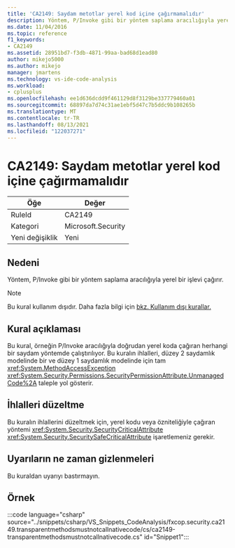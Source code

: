 ```yaml
---
title: 'CA2149: Saydam metotlar yerel kod içine çağırmamalıdır'
description: Yöntem, P/Invoke gibi bir yöntem saplama aracılığıyla yerel bir işlevi çağırır.
ms.date: 11/04/2016
ms.topic: reference
f1_keywords:
- CA2149
ms.assetid: 28951bd7-f3db-4871-99aa-bad68d1ead80
author: mikejo5000
ms.author: mikejo
manager: jmartens
ms.technology: vs-ide-code-analysis
ms.workload:
- cplusplus
ms.openlocfilehash: ee1d636dcdd9f461129d8f3129be337779460a01
ms.sourcegitcommit: 68897da7d74c31ae1ebf5d47c7b5ddc9b108265b
ms.translationtype: MT
ms.contentlocale: tr-TR
ms.lasthandoff: 08/13/2021
ms.locfileid: "122037271"
---
```

# <a name="ca2149-transparent-methods-must-not-call-into-native-code"></a>CA2149: Saydam metotlar yerel kod içine çağırmamalıdır

|Öğe|Değer|
|-|-|
|RuleId|CA2149|
|Kategori|Microsoft.Security|
|Yeni değişiklik|Yeni|

## <a name="cause"></a>Nedeni
Yöntem, P/Invoke gibi bir yöntem saplama aracılığıyla yerel bir işlevi çağırır.

> [!NOTE]
> Bu kural kullanım dışıdır. Daha fazla bilgi için [bkz. Kullanım dışı kurallar.](fxcop-unported-deprecated-rules.md)

## <a name="rule-description"></a>Kural açıklaması
Bu kural, örneğin P/Invoke aracılığıyla doğrudan yerel koda çağıran herhangi bir saydam yöntemde çalıştırılıyor. Bu kuralın ihlalleri, düzey 2 saydamlık modelinde bir ve düzey 1 saydamlık modelinde için tam <xref:System.MethodAccessException> <xref:System.Security.Permissions.SecurityPermissionAttribute.UnmanagedCode%2A> taleple yol gösterir.

## <a name="how-to-fix-violations"></a>İhlalleri düzeltme
Bu kuralın ihlallerini düzeltmek için, yerel kodu veya özniteliğiyle çağıran yöntemi <xref:System.Security.SecurityCriticalAttribute> <xref:System.Security.SecuritySafeCriticalAttribute> işaretlemeniz gerekir.

## <a name="when-to-suppress-warnings"></a>Uyarıların ne zaman gizlenmeleri
Bu kuraldan uyarıyı bastırmayın.

## <a name="example"></a>Örnek
:::code language="csharp" source="../snippets/csharp/VS_Snippets_CodeAnalysis/fxcop.security.ca2149.transparentmethodsmustnotcallnativecode/cs/ca2149-transparentmethodsmustnotcallnativecode.cs" id="Snippet1":::
